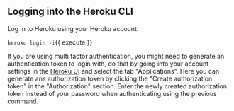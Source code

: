 ## Logging into the Heroku CLI

Log in to Heroku using your Heroku account:

`heroku login -i`{{ execute }}

If you are using multi factor authentication, you might need to generate an authentication token to login with, do that by going into your account settings in the [Heroku UI](https://dashboard.heroku.com/account) and select the tab "Applications". Here you can generate ans authorization token by clicking the "Create authorization token" in the "Authorization" section. Enter the newly created authorization token instead of your password when authenticating using the previous command.
